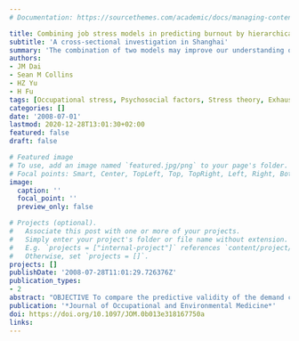 ```yaml
---
# Documentation: https://sourcethemes.com/academic/docs/managing-content/

title: Combining job stress models in predicting burnout by hierarchical multiple regressions 
subtitle: 'A cross-sectional investigation in Shanghai'
summary: 'The combination of two models may improve our understanding of the relationship between the psychosocial work environment and job burnout. '
authors:
- JM Dai
- Sean M Collins
- HZ Yu
- H Fu
tags: [Occupational stress, Psychosocial factors, Stress theory, Exhaustion]
categories: []
date: '2008-07-01'
lastmod: 2020-12-28T13:01:30+02:00
featured: false
draft: false

# Featured image
# To use, add an image named `featured.jpg/png` to your page's folder.
# Focal points: Smart, Center, TopLeft, Top, TopRight, Left, Right, BottomLeft, Bottom, BottomRight.
image:
  caption: ''
  focal_point: ''
  preview_only: false

# Projects (optional).
#   Associate this post with one or more of your projects.
#   Simply enter your project's folder or file name without extension.
#   E.g. `projects = ["internal-project"]` references `content/project/deep-learning/index.md`.
#   Otherwise, set `projects = []`.
projects: []
publishDate: '2008-07-28T11:01:29.726376Z'
publication_types:
- 2
abstract: "OBJECTIVE To compare the predictive validity of the demand control and effort-reward imbalance model, alone and in combination with each other, for job burnout in Shanghai employees. METHODS A sample of 1368 Shanghai employees responded to a core job stress questionnaire and burnout scale in Chinese. Hierarchically moderated multiple regressions were used to analyze the relationship between job stress and burnout. RESULTS All factors from both job stress models predicted 33.5 percent of the variance in emotional exhaustion, and 20.9 percent in depersonalization and 5.5 percent in personal accomplishment. Factors from the effort-reward model demonstrated more power in predicting emotional exhaustion and depersonalization than that of demand control model. Personal accomplishment was significantly associated with sociodemographic factors. OUTCOME The combination of two models may improve our understanding of the relationship between the psychosocial work environment and job burnout."
publication: '*Journal of Occupational and Environmental Medicine*'
doi: https://doi.org/10.1097/JOM.0b013e318167750a
links:
---
```

